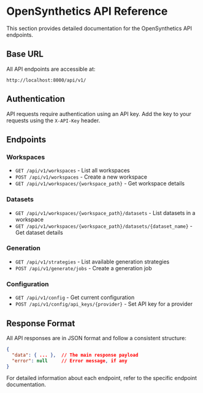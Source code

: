 # OpenSynthetics API Reference

This section provides detailed documentation for the OpenSynthetics API endpoints.

## Base URL

All API endpoints are accessible at:

```
http://localhost:8000/api/v1/
```

## Authentication

API requests require authentication using an API key. Add the key to your requests using the `X-API-Key` header.

## Endpoints

### Workspaces

- `GET /api/v1/workspaces` - List all workspaces
- `POST /api/v1/workspaces` - Create a new workspace
- `GET /api/v1/workspaces/{workspace_path}` - Get workspace details

### Datasets

- `GET /api/v1/workspaces/{workspace_path}/datasets` - List datasets in a workspace
- `GET /api/v1/workspaces/{workspace_path}/datasets/{dataset_name}` - Get dataset details

### Generation

- `GET /api/v1/strategies` - List available generation strategies
- `POST /api/v1/generate/jobs` - Create a generation job

### Configuration

- `GET /api/v1/config` - Get current configuration
- `POST /api/v1/config/api_keys/{provider}` - Set API key for a provider

## Response Format

All API responses are in JSON format and follow a consistent structure:

```json
{
  "data": { ... },  // The main response payload
  "error": null     // Error message, if any
}
```

For detailed information about each endpoint, refer to the specific endpoint documentation.
